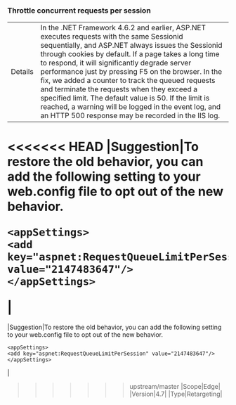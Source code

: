 ### Throttle concurrent requests per session

|   |   |
|---|---|
|Details|In the .NET Framework 4.6.2 and earlier, ASP.NET executes requests with the same Sessionid sequentially, and ASP.NET always issues the Sessionid through cookies by default. If a page takes a long time to respond, it will significantly degrade server performance just by pressing F5 on the browser. In the fix, we added a counter to track the queued requests and terminate the requests when they exceed a specified limit. The default value is 50. If the limit is reached, a warning will be logged in the event log, and an HTTP 500 response may be recorded in the IIS log.|
<<<<<<< HEAD
|Suggestion|To restore the old behavior, you can add the following setting to your web.config file to opt out of the new behavior.<pre><code>&lt;appSettings&gt;&#13;&#10;&lt;add key=&quot;aspnet:RequestQueueLimitPerSession&quot; value=&quot;2147483647&quot;/&gt;&#13;&#10;&lt;/appSettings&gt;&#13;&#10;</code></pre>|
=======
|Suggestion|To restore the old behavior, you can add the following setting to your web.config file to opt out of the new behavior.<pre><code class="lang-xml">&lt;appSettings&gt;&#13;&#10;&lt;add key=&quot;aspnet:RequestQueueLimitPerSession&quot; value=&quot;2147483647&quot;/&gt;&#13;&#10;&lt;/appSettings&gt;&#13;&#10;</code></pre>|
>>>>>>> upstream/master
|Scope|Edge|
|Version|4.7|
|Type|Retargeting|

